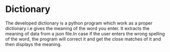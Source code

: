 # Dictionary

The developed dictionary is a python program which work as a proper dictionary i.e gives the meaning of the word you enter.
It extracts the meaning of data from a json file.In case if the user enters the wrong spelling of the word, the program will correct it and get the close matches of it and then displays the meaning.
